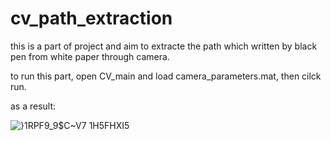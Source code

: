 # cv_path_extraction
 
this is a part of project and aim to extracte the path which written by black pen from white paper through camera.

to run this part, open CV_main and load camera_parameters.mat, then cilck run.

as a result: 

![}1RPF9_9$C~V7 1H5FHXI5](https://user-images.githubusercontent.com/49724467/128739487-b078865b-a4e7-425f-b656-033e6aa249d5.png)
